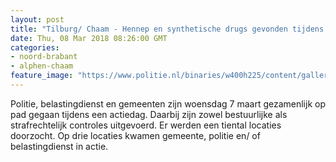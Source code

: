 ```yaml
---
layout: post
title: "Tilburg/ Chaam - Hennep en synthetische drugs gevonden tijdens actiedag"
date: Thu, 08 Mar 2018 08:26:00 GMT
categories: 
- noord-brabant 
- alphen-chaam 
feature_image: "https://www.politie.nl/binaries/w400h225/content/gallery/politie/stockfotos/drugs/drugslab.jpg"
---
```


Politie, belastingdienst en gemeenten zijn woensdag 7 maart gezamenlijk op pad gegaan tijdens een actiedag. Daarbij zijn zowel bestuurlijke als strafrechtelijk controles uitgevoerd. Er werden een tiental locaties doorzocht. Op drie locaties kwamen gemeente, politie en/ of belastingdienst in actie.

